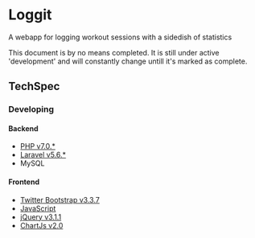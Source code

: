 # Loggit
A webapp for logging workout sessions with a sidedish of statistics

This document is by no means completed. It is still under active 'development' and will constantly change untill it's marked as complete.

## TechSpec
### Developing
#### Backend 
* [PHP v7.0.*](https://secure.php.net/)
* [Laravel v5.6.*](https://laravel.com/)
* MySQL

#### Frontend
* [Twitter Bootstrap v3.3.7](https://getbootstrap.com/)
* [JavaScript](https://www.javascript.com/)
* [jQuery v3.1.1](https://jquery.com/)
* [ChartJs v2.0](http://www.chartjs.org/)
